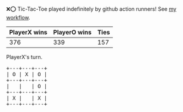 :x::o: Tic-Tac-Toe played indefinitely by github action runners! See [my workflow](.github/workflows/play.yaml).

|PlayerX wins|PlayerO wins|Ties|
|-|-|-|
|376|339|157|

PlayerX's turn.

<pre>
+---+---+---+
| O | X | O |
+---+---+---+
|   |   | O |
+---+---+---+
| X |   | X |
+---+---+---+
</pre>